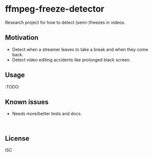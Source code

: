 ﻿
<!--#echo json="package.json" key="name" underline="=" -->
ffmpeg-freeze-detector
======================
<!--/#echo -->

<!--#echo json="package.json" key="description" -->
Research project for how to detect (semi-)freezes in videos.
<!--/#echo -->


Motivation
----------

* Detect when a streamer leaves to take a break and when they come back.
* Detect video editing accidents like prolonged black screen.



Usage
-----

:TODO:




Known issues
------------

* Needs more/better tests and docs.





<!--#toc stop="scan" -->

&nbsp;


License
-------
<!--#echo json="package.json" key="license" -->
ISC
<!--/#echo -->
